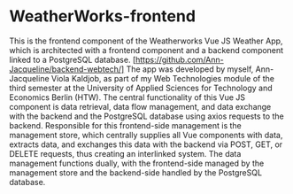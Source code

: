# WeatherWorks-frontend
This is the frontend component of the Weatherworks Vue JS Weather App, which is architected with a frontend component and a backend component linked to a PostgreSQL database. [https://github.com/Ann-Jacqueline/backend-webtech/] The app was developed by myself, Ann-Jacqueline Viola Kaldjob, as part of my Web Technologies module of the third semester at the University of Applied Sciences for Technology and Economics Berlin (HTW). The central functionality of this Vue JS component is data retrieval, data flow management, and data exchange with the backend and the PostgreSQL database using axios requests to the backend. Responsible for this frontend-side management is the management store, which centrally supplies all Vue components with data, extracts data, and exchanges this data with the backend via POST, GET, or DELETE requests, thus creating an interlinked system. The data management functions dually, with the frontend-side managed by the management store and the backend-side handled by the PostgreSQL database.
